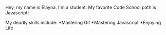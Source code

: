 Hey, my name is Elayna. I'm a student. My favorite Code School path is Javascript!

My deadly skills include: 
*Mastering Git
*Mastering Javascript
*Enjoying Life
